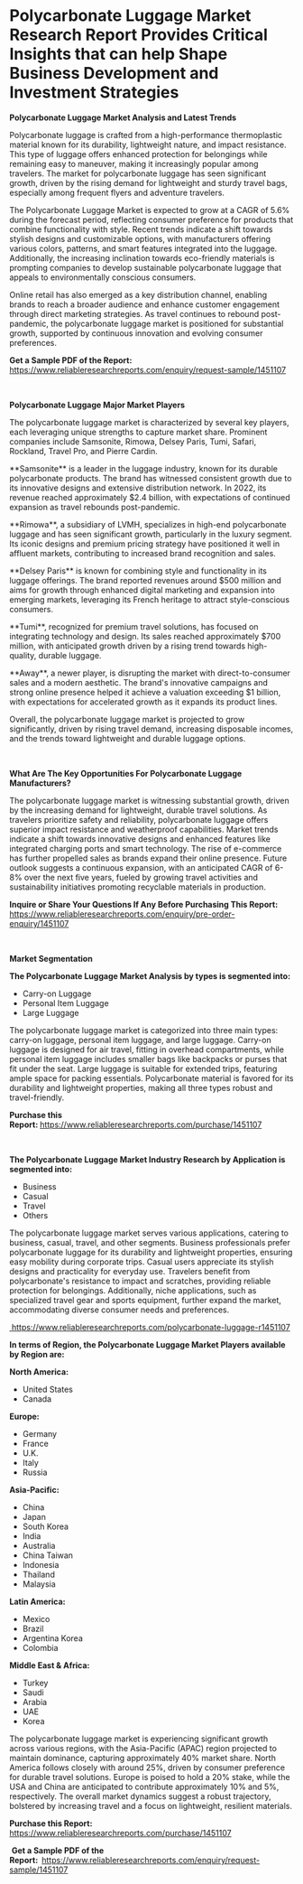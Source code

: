 <p><h1>Polycarbonate Luggage Market Research Report Provides Critical Insights that can help Shape Business Development and Investment Strategies</h1></p><p><strong>Polycarbonate Luggage Market Analysis and Latest Trends</strong></p>
<p><p>Polycarbonate luggage is crafted from a high-performance thermoplastic material known for its durability, lightweight nature, and impact resistance. This type of luggage offers enhanced protection for belongings while remaining easy to maneuver, making it increasingly popular among travelers. The market for polycarbonate luggage has seen significant growth, driven by the rising demand for lightweight and sturdy travel bags, especially among frequent flyers and adventure travelers.</p><p>The Polycarbonate Luggage Market is expected to grow at a CAGR of 5.6% during the forecast period, reflecting consumer preference for products that combine functionality with style. Recent trends indicate a shift towards stylish designs and customizable options, with manufacturers offering various colors, patterns, and smart features integrated into the luggage. Additionally, the increasing inclination towards eco-friendly materials is prompting companies to develop sustainable polycarbonate luggage that appeals to environmentally conscious consumers.</p><p>Online retail has also emerged as a key distribution channel, enabling brands to reach a broader audience and enhance customer engagement through direct marketing strategies. As travel continues to rebound post-pandemic, the polycarbonate luggage market is positioned for substantial growth, supported by continuous innovation and evolving consumer preferences.</p></p>
<p><strong>Get a Sample PDF of the Report:&nbsp;</strong> <a href="https://www.reliableresearchreports.com/enquiry/request-sample/1451107?utm_campaign=2593&utm_medium=2&utm_source=Github&utm_content=ia&utm_term=15042025&utm_id=polycarbonate-luggage">https://www.reliableresearchreports.com/enquiry/request-sample/1451107</a></p>
<p>&nbsp;</p>
<p><strong>Polycarbonate Luggage Major Market Players</strong></p>
<p><p>The polycarbonate luggage market is characterized by several key players, each leveraging unique strengths to capture market share. Prominent companies include Samsonite, Rimowa, Delsey Paris, Tumi, Safari, Rockland, Travel Pro, and Pierre Cardin.</p><p>**Samsonite** is a leader in the luggage industry, known for its durable polycarbonate products. The brand has witnessed consistent growth due to its innovative designs and extensive distribution network. In 2022, its revenue reached approximately $2.4 billion, with expectations of continued expansion as travel rebounds post-pandemic.</p><p>**Rimowa**, a subsidiary of LVMH, specializes in high-end polycarbonate luggage and has seen significant growth, particularly in the luxury segment. Its iconic designs and premium pricing strategy have positioned it well in affluent markets, contributing to increased brand recognition and sales.</p><p>**Delsey Paris** is known for combining style and functionality in its luggage offerings. The brand reported revenues around $500 million and aims for growth through enhanced digital marketing and expansion into emerging markets, leveraging its French heritage to attract style-conscious consumers.</p><p>**Tumi**, recognized for premium travel solutions, has focused on integrating technology and design. Its sales reached approximately $700 million, with anticipated growth driven by a rising trend towards high-quality, durable luggage.</p><p>**Away**, a newer player, is disrupting the market with direct-to-consumer sales and a modern aesthetic. The brand's innovative campaigns and strong online presence helped it achieve a valuation exceeding $1 billion, with expectations for accelerated growth as it expands its product lines.</p><p>Overall, the polycarbonate luggage market is projected to grow significantly, driven by rising travel demand, increasing disposable incomes, and the trends toward lightweight and durable luggage options.</p></p>
<p>&nbsp;</p>
<p><strong>What Are The Key Opportunities For Polycarbonate Luggage Manufacturers?</strong></p>
<p><p>The polycarbonate luggage market is witnessing substantial growth, driven by the increasing demand for lightweight, durable travel solutions. As travelers prioritize safety and reliability, polycarbonate luggage offers superior impact resistance and weatherproof capabilities. Market trends indicate a shift towards innovative designs and enhanced features like integrated charging ports and smart technology. The rise of e-commerce has further propelled sales as brands expand their online presence. Future outlook suggests a continuous expansion, with an anticipated CAGR of 6-8% over the next five years, fueled by growing travel activities and sustainability initiatives promoting recyclable materials in production.</p></p>
<p><strong>Inquire or Share Your Questions If Any Before Purchasing This Report:</strong> <a href="https://www.reliableresearchreports.com/enquiry/pre-order-enquiry/1451107?utm_campaign=2593&utm_medium=2&utm_source=Github&utm_content=ia&utm_term=15042025&utm_id=polycarbonate-luggage">https://www.reliableresearchreports.com/enquiry/pre-order-enquiry/1451107</a></p>
<p>&nbsp;</p>
<p><strong>Market Segmentation</strong></p>
<p><strong>The Polycarbonate Luggage Market Analysis by types is segmented into:</strong></p>
<p><ul><li>Carry-on Luggage</li><li>Personal Item Luggage</li><li>Large Luggage</li></ul></p>
<p><p>The polycarbonate luggage market is categorized into three main types: carry-on luggage, personal item luggage, and large luggage. Carry-on luggage is designed for air travel, fitting in overhead compartments, while personal item luggage includes smaller bags like backpacks or purses that fit under the seat. Large luggage is suitable for extended trips, featuring ample space for packing essentials. Polycarbonate material is favored for its durability and lightweight properties, making all three types robust and travel-friendly.</p></p>
<p><strong>Purchase this Report:&nbsp;</strong><a href="https://www.reliableresearchreports.com/purchase/1451107?utm_campaign=2593&utm_medium=2&utm_source=Github&utm_content=ia&utm_term=15042025&utm_id=polycarbonate-luggage">https://www.reliableresearchreports.com/purchase/1451107</a></p>
<p>&nbsp;</p>
<p><strong>The Polycarbonate Luggage Market Industry Research by Application is segmented into:</strong></p>
<p><ul><li>Business</li><li>Casual</li><li>Travel</li><li>Others</li></ul></p>
<p><p>The polycarbonate luggage market serves various applications, catering to business, casual, travel, and other segments. Business professionals prefer polycarbonate luggage for its durability and lightweight properties, ensuring easy mobility during corporate trips. Casual users appreciate its stylish designs and practicality for everyday use. Travelers benefit from polycarbonate's resistance to impact and scratches, providing reliable protection for belongings. Additionally, niche applications, such as specialized travel gear and sports equipment, further expand the market, accommodating diverse consumer needs and preferences.</p></p>
<p><a href="https://www.reliableresearchreports.com/polycarbonate-luggage-r1451107?utm_campaign=2593&utm_medium=2&utm_source=Github&utm_content=ia&utm_term=15042025&utm_id=polycarbonate-luggage">&nbsp;https://www.reliableresearchreports.com/polycarbonate-luggage-r1451107</a></p>
<p><strong>In terms of Region, the Polycarbonate Luggage Market Players available by Region are:</strong></p>
<p>
    <p> <strong> North America: </strong>
        <ul>
            <li>United States</li>
            <li>Canada</li>
        </ul>
        </p> 
    <p> <strong> Europe: </strong>
        <ul>
            <li>Germany</li>
            <li>France</li>
            <li>U.K.</li>
            <li>Italy</li>
            <li>Russia</li>
        </ul>
        </p> 
    <p> <strong> Asia-Pacific: </strong>
        <ul>
            <li>China</li>
            <li>Japan</li>
            <li>South Korea</li>
            <li>India</li>
            <li>Australia</li>
            <li>China Taiwan</li>
            <li>Indonesia</li>
            <li>Thailand</li>
            <li>Malaysia</li>
        </ul>
        </p> 
    <p> <strong> Latin America: </strong>
        <ul>
            <li>Mexico</li>
            <li>Brazil</li>
            <li>Argentina Korea</li>
            <li>Colombia</li>
        </ul>
        </p> 
    <p> <strong> Middle East & Africa: </strong>
        <ul>
            <li>Turkey</li>
            <li>Saudi</li>
            <li>Arabia</li>
            <li>UAE</li>
            <li>Korea</li>
        </ul>
    </p>
    </p>
<p><p>The polycarbonate luggage market is experiencing significant growth across various regions, with the Asia-Pacific (APAC) region projected to maintain dominance, capturing approximately 40% market share. North America follows closely with around 25%, driven by consumer preference for durable travel solutions. Europe is poised to hold a 20% stake, while the USA and China are anticipated to contribute approximately 10% and 5%, respectively. The overall market dynamics suggest a robust trajectory, bolstered by increasing travel and a focus on lightweight, resilient materials.</p></p>
<p><strong>Purchase this Report: </strong><a href="https://www.reliableresearchreports.com/purchase/1451107?utm_campaign=2593&utm_medium=2&utm_source=Github&utm_content=ia&utm_term=15042025&utm_id=polycarbonate-luggage">https://www.reliableresearchreports.com/purchase/1451107</a></p>
<p>&nbsp;<strong>Get a Sample PDF of the Report:&nbsp;&nbsp;</strong><a href="https://www.reliableresearchreports.com/enquiry/request-sample/1451107?utm_campaign=2593&utm_medium=2&utm_source=Github&utm_content=ia&utm_term=15042025&utm_id=polycarbonate-luggage">https://www.reliableresearchreports.com/enquiry/request-sample/1451107</a></p>
<p><strong></strong></p>
<p><p></p><p></p><p></p></p>